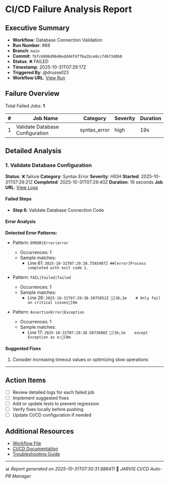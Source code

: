 # CI/CD Failure Analysis Report

## Executive Summary

- **Workflow**: Database Connection Validation
- **Run Number**: #66
- **Branch**: `main`
- **Commit**: `7bfc6886d9640eddd4fdf7ba2bce0ccfd673d8b0`
- **Status**: ❌ FAILED
- **Timestamp**: 2025-10-31T07:29:17Z
- **Triggered By**: @drussell23
- **Workflow URL**: [View Run](https://github.com/drussell23/JARVIS-AI/actions/runs/18965826548)

## Failure Overview

Total Failed Jobs: **1**

| # | Job Name | Category | Severity | Duration |
|---|----------|----------|----------|----------|
| 1 | Validate Database Configuration | syntax_error | high | 19s |

## Detailed Analysis

### 1. Validate Database Configuration

**Status**: ❌ failure
**Category**: Syntax Error
**Severity**: HIGH
**Started**: 2025-10-31T07:29:21Z
**Completed**: 2025-10-31T07:29:40Z
**Duration**: 19 seconds
**Job URL**: [View Logs](https://github.com/drussell23/JARVIS-AI/actions/runs/18965826548/job/54162134667)

#### Failed Steps

- **Step 6**: Validate Database Connection Code

#### Error Analysis

**Detected Error Patterns:**

- Pattern: `ERROR|Error|error`
  - Occurrences: 1
  - Sample matches:
    - Line 61: `2025-10-31T07:29:38.7592407Z ##[error]Process completed with exit code 1.`

- Pattern: `FAIL|Failed|failed`
  - Occurrences: 1
  - Sample matches:
    - Line 26: `2025-10-31T07:29:38.5075852Z [36;1m    # Only fail on critical issues[0m`

- Pattern: `AssertionError|Exception`
  - Occurrences: 1
  - Sample matches:
    - Line 17: `2025-10-31T07:29:38.5073680Z [36;1m    except Exception as e:[0m`

#### Suggested Fixes

1. Consider increasing timeout values or optimizing slow operations

---

## Action Items

- [ ] Review detailed logs for each failed job
- [ ] Implement suggested fixes
- [ ] Add or update tests to prevent regression
- [ ] Verify fixes locally before pushing
- [ ] Update CI/CD configuration if needed

## Additional Resources

- [Workflow File](.github/workflows/)
- [CI/CD Documentation](../../docs/ci-cd/)
- [Troubleshooting Guide](../../docs/troubleshooting/)

---

📊 *Report generated on 2025-10-31T07:30:31.986411*
🤖 *JARVIS CI/CD Auto-PR Manager*
